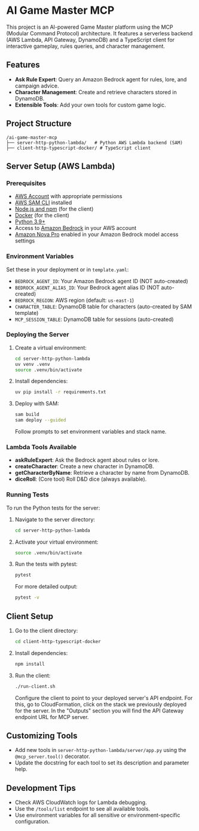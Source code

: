 # AI Game Master MCP

This project is an AI-powered Game Master platform using the MCP (Modular Command Protocol) architecture. It features a serverless backend (AWS Lambda, API Gateway, DynamoDB) and a TypeScript client for interactive gameplay, rules queries, and character management.

## Features
- **Ask Rule Expert**: Query an Amazon Bedrock agent for rules, lore, and campaign advice.
- **Character Management**: Create and retrieve characters stored in DynamoDB.
- **Extensible Tools**: Add your own tools for custom game logic.

## Project Structure
```
/ai-game-master-mcp
├── server-http-python-lambda/   # Python AWS Lambda backend (SAM)
├── client-http-typescript-docker/ # TypeScript client
```

## Server Setup (AWS Lambda)

### Prerequisites
- [AWS Account](https://aws.amazon.com/free/?trk=b8f00cc8-e51d-4bfd-bf44-9b5ffb6acd1a&sc_channel=el) with appropriate permissions
- [AWS SAM CLI](https://docs.aws.amazon.com/serverless-application-model/latest/developerguide/install-sam-cli.html?trk=b8f00cc8-e51d-4bfd-bf44-9b5ffb6acd1a&sc_channel=el) installed
- [Node.js and npm](https://nodejs.org/) (for the client)
- [Docker](https://docs.docker.com/get-docker/) (for the client)
- [Python 3.9+](https://www.python.org/downloads/)
- Access to [Amazon Bedrock](https://docs.aws.amazon.com/bedrock/latest/userguide/what-is-bedrock.html?trk=b8f00cc8-e51d-4bfd-bf44-9b5ffb6acd1a&sc_channel=el) in your AWS account
- [Amazon Nova Pro](https://docs.aws.amazon.com/nova/latest/userguide/what-is-nova.html?trk=b8f00cc8-e51d-4bfd-bf44-9b5ffb6acd1a&sc_channel=el) enabled in your Amazon Bedrock model access settings

### Environment Variables
Set these in your deployment or in `template.yaml`:
- `BEDROCK_AGENT_ID`: Your Amazon Bedrock agent ID (NOT auto-created)
- `BEDROCK_AGENT_ALIAS_ID`: Your Bedrock agent alias ID (NOT auto-created)
- `BEDROCK_REGION`: AWS region (default: `us-east-1`)
- `CHARACTER_TABLE`: DynamoDB table for characters (auto-created by SAM template)
- `MCP_SESSION_TABLE`: DynamoDB table for sessions (auto-created)

### Deploying the Server
1. Create a virtual environment:
   ```sh
   cd server-http-python-lambda
   uv venv .venv
   source .venv/bin/activate
   ```
2. Install dependencies:
   ```sh
   uv pip install -r requirements.txt
   ```
3. Deploy with SAM:
   ```sh
   sam build
   sam deploy --guided
   ```
   Follow prompts to set environment variables and stack name.

### Lambda Tools Available
- **askRuleExpert**: Ask the Bedrock agent about rules or lore.
- **createCharacter**: Create a new character in DynamoDB.
- **getCharacterByName**: Retrieve a character by name from DynamoDB.
- **diceRoll**: (Core tool) Roll D&D dice (always available).


### Running Tests

To run the Python tests for the server:

1. Navigate to the server directory:
   ```sh
   cd server-http-python-lambda
   ```
2. Activate your virtual environment:
   ```sh
   source .venv/bin/activate
   ```
3. Run the tests with pytest:
   ```sh
   pytest
   ```
   For more detailed output:
   ```sh
   pytest -v
   ```


## Client Setup
1. Go to the client directory:
   ```sh
   cd client-http-typescript-docker
   ```
2. Install dependencies:
   ```sh
   npm install
   ```
3. Run the client:
   ```sh
   ./run-client.sh
   ```
   Configure the client to point to your deployed server's API endpoint.
   For this, go to CloudFormation, click on the stack we previously deployed
   for the server. In the "Outputs" section you will find the API Gateway endpoint URL for MCP server.

## Customizing Tools
- Add new tools in `server-http-python-lambda/server/app.py` using the `@mcp_server.tool()` decorator.
- Update the docstring for each tool to set its description and parameter help.

## Development Tips
- Check AWS CloudWatch logs for Lambda debugging.
- Use the `/tools/list` endpoint to see all available tools.
- Use environment variables for all sensitive or environment-specific configuration.
